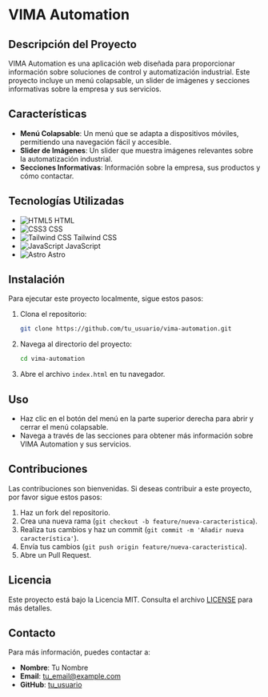 # VIMA Automation

## Descripción del Proyecto

VIMA Automation es una aplicación web diseñada para proporcionar información sobre soluciones de control y automatización industrial. Este proyecto incluye un menú colapsable, un slider de imágenes y secciones informativas sobre la empresa y sus servicios.

## Características

- **Menú Colapsable**: Un menú que se adapta a dispositivos móviles, permitiendo una navegación fácil y accesible.
- **Slider de Imágenes**: Un slider que muestra imágenes relevantes sobre la automatización industrial.
- **Secciones Informativas**: Información sobre la empresa, sus productos y cómo contactar.

## Tecnologías Utilizadas

- ![HTML5](https://img.shields.io/badge/HTML5-E34F26?style=flat-square&logo=html5&logoColor=white) HTML
- ![CSS3](https://img.shields.io/badge/CSS3-1572B6?style=flat-square&logo=css3&logoColor=white) CSS
- ![Tailwind CSS](https://img.shields.io/badge/Tailwind%20CSS-06B6D4?style=flat-square&logo=tailwindcss&logoColor=white) Tailwind CSS
- ![JavaScript](https://img.shields.io/badge/JavaScript-F7DF1E?style=flat-square&logo=javascript&logoColor=black) JavaScript
- ![Astro](https://img.shields.io/badge/Astro-FF5C5C?style=flat-square&logo=astro&logoColor=white) Astro

## Instalación

Para ejecutar este proyecto localmente, sigue estos pasos:

1. Clona el repositorio:

   ```bash
   git clone https://github.com/tu_usuario/vima-automation.git
   ```

2. Navega al directorio del proyecto:

   ```bash
   cd vima-automation
   ```

3. Abre el archivo `index.html` en tu navegador.

## Uso

- Haz clic en el botón del menú en la parte superior derecha para abrir y cerrar el menú colapsable.
- Navega a través de las secciones para obtener más información sobre VIMA Automation y sus servicios.

## Contribuciones

Las contribuciones son bienvenidas. Si deseas contribuir a este proyecto, por favor sigue estos pasos:

1. Haz un fork del repositorio.
2. Crea una nueva rama (`git checkout -b feature/nueva-caracteristica`).
3. Realiza tus cambios y haz un commit (`git commit -m 'Añadir nueva característica'`).
4. Envía tus cambios (`git push origin feature/nueva-caracteristica`).
5. Abre un Pull Request.

## Licencia

Este proyecto está bajo la Licencia MIT. Consulta el archivo [LICENSE](LICENSE) para más detalles.

## Contacto

Para más información, puedes contactar a:

- **Nombre**: Tu Nombre
- **Email**: tu_email@example.com
- **GitHub**: [tu_usuario](https://github.com/tu_usuario)
